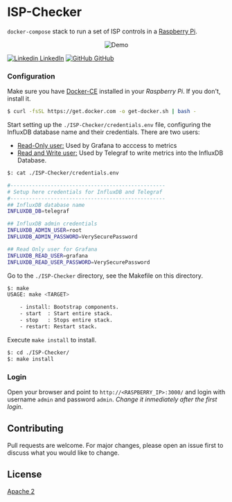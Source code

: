 # ISP-Checker
`docker-compose` stack to run a set of ISP controls in a [Raspberry Pi](https://www.raspberrypi.org/).

<center>
	
![Demo](./img/demo.gif)

</center>

[![Linkedin](https://i.stack.imgur.com/gVE0j.png) LinkedIn](https://www.linkedin.com/in/fmdlc)  [![GitHub](https://i.stack.imgur.com/tskMh.png) GitHub](https://github.com/fmdlc)
### Configuration

Make sure you have [Docker-CE](https://phoenixnap.com/kb/docker-on-raspberry-pi) installed in your *Raspberry Pi*. If you don't, install it.
```bash
$ curl -fsSL https://get.docker.com -o get-docker.sh | bash -
```

Start setting up the `./ISP-Checker/credentials.env` file, configuring the InfluxDB database name and their credentials.
There are two users: 
* <ins>Read-Only user:</ins> Used by Grafana to acccess to metrics
* <ins>Read and Write user:</ins> Used by Telegraf to write metrics into the InfluxDB Database.

```bash
$: cat ./ISP-Checker/credentials.env

#--------------------------------------------------
# Setup here credentials for InfluxDB and Telegraf
#--------------------------------------------------
## InfluxDB database name
INFLUXDB_DB=telegraf

## InfluxDB admin credentials
INFLUXDB_ADMIN_USER=root
INFLUXDB_ADMIN_PASSWORD=VerySecurePassword

## Read Only user for Grafana
INFLUXDB_READ_USER=grafana
INFLUXDB_READ_USER_PASSWORD=VerySecurePassword
```

Go to the `./ISP-Checker` directory, see the Makefile on this directory.

```bash
$: make
USAGE: make <TARGET>

	- install: Bootstrap components.
	- start  : Start entire stack.
	- stop   : Stops entire stack.
	- restart: Restart stack.
```

Execute `make install` to install.

```bash
$: cd ./ISP-Checker/
$: make install
```

### Login
Open your browser and point to `http://<RASPBERRY_IP>:3000/` and login with username `admin` and password `admin`. 
_Change it inmediately after the first login_.

## Contributing
Pull requests are welcome. For major changes, please open an issue first to discuss what you would like to change.

## License
[Apache 2](https://www.apache.org/licenses/LICENSE-2.0)
